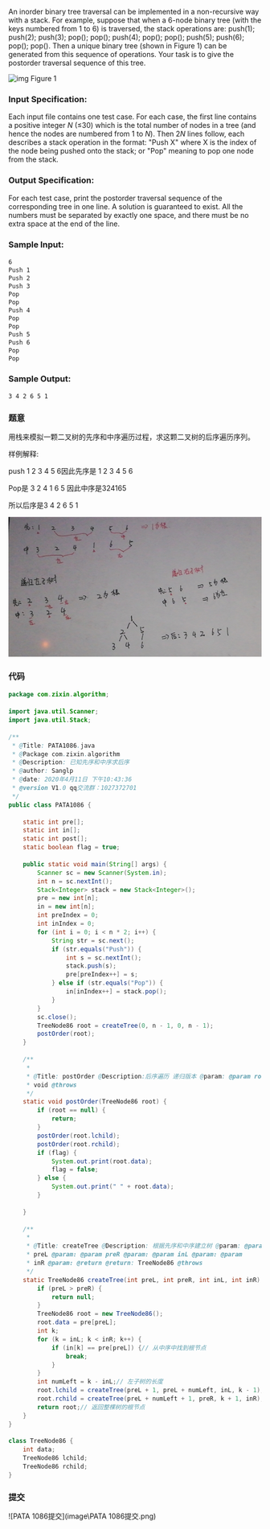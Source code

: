 An inorder binary tree traversal can be implemented in a non-recursive way with a stack. For example, suppose that when a 6-node binary tree (with the keys numbered from 1 to 6) is traversed, the stack operations are: push(1); push(2); push(3); pop(); pop(); push(4); pop(); pop(); push(5); push(6); pop(); pop(). Then a unique binary tree (shown in Figure 1) can be generated from this sequence of operations. Your task is to give the postorder traversal sequence of this tree.

![img](https://images.ptausercontent.com/30)
Figure 1

### Input Specification:

Each input file contains one test case. For each case, the first line contains a positive integer *N* (≤30) which is the total number of nodes in a tree (and hence the nodes are numbered from 1 to *N*). Then 2*N* lines follow, each describes a stack operation in the format: "Push X" where X is the index of the node being pushed onto the stack; or "Pop" meaning to pop one node from the stack.

### Output Specification:

For each test case, print the postorder traversal sequence of the corresponding tree in one line. A solution is guaranteed to exist. All the numbers must be separated by exactly one space, and there must be no extra space at the end of the line.

### Sample Input:

```in
6
Push 1
Push 2
Push 3
Pop
Pop
Push 4
Pop
Pop
Push 5
Push 6
Pop
Pop
```

### Sample Output:

```out
3 4 2 6 5 1
```

### 题意

用栈来模拟一颗二叉树的先序和中序遍历过程，求这颗二叉树的后序遍历序列。

样例解释:

push  1 2 3 4 5 6因此先序是 1 2 3 4 5 6

Pop是 3 2 4 1 6 5 因此中序是324165

所以后序是3 4 2 6 5 1

![PATA1086递归图解](image\PATA1086递归图解.png)

### 代码

```java
package com.zixin.algorithm;

import java.util.Scanner;
import java.util.Stack;

/**
 * @Title: PATA1086.java
 * @Package com.zixin.algorithm
 * @Description: 已知先序和中序求后序
 * @author: Sanglp
 * @date: 2020年4月11日 下午10:43:36
 * @version V1.0 qq交流群：1027372701
 */
public class PATA1086 {

	static int pre[];
	static int in[];
	static int post[];
	static boolean flag = true;

	public static void main(String[] args) {
		Scanner sc = new Scanner(System.in);
		int n = sc.nextInt();
		Stack<Integer> stack = new Stack<Integer>();
		pre = new int[n];
		in = new int[n];
		int preIndex = 0;
		int inIndex = 0;
		for (int i = 0; i < n * 2; i++) {
			String str = sc.next();
			if (str.equals("Push")) {
				int s = sc.nextInt();
				stack.push(s);
				pre[preIndex++] = s;
			} else if (str.equals("Pop")) {
				in[inIndex++] = stack.pop();
			}
		}
		sc.close();
		TreeNode86 root = createTree(0, n - 1, 0, n - 1);
		postOrder(root);
	}

	/**
	 * 
	 * @Title: postOrder @Description:后序遍历 递归版本 @param: @param root 根节点 @return:
	 * void @throws
	 */
	static void postOrder(TreeNode86 root) {
		if (root == null) {
			return;
		}
		postOrder(root.lchild);
		postOrder(root.rchild);
		if (flag) {
			System.out.print(root.data);
			flag = false;
		} else {
			System.out.print(" " + root.data);
		}

	}

	/**
	 * 
	 * @Title: createTree @Description: 根据先序和中序建立树 @param: @param
	 * preL @param: @param preR @param: @param inL @param: @param
	 * inR @param: @return @return: TreeNode86 @throws
	 */
	static TreeNode86 createTree(int preL, int preR, int inL, int inR) {
		if (preL > preR) {
			return null;
		}
		TreeNode86 root = new TreeNode86();
		root.data = pre[preL];
		int k;
		for (k = inL; k < inR; k++) {
			if (in[k] == pre[preL]) {// 从中序中找到根节点
				break;
			}
		}
		int numLeft = k - inL;// 左子树的长度
		root.lchild = createTree(preL + 1, preL + numLeft, inL, k - 1);// 递归创建左子树
		root.rchild = createTree(preL + numLeft + 1, preR, k + 1, inR);// 递归创建右子树
		return root;// 返回整棵树的根节点
	}
}

class TreeNode86 {
	int data;
	TreeNode86 lchild;
	TreeNode86 rchild;
}
```

### 提交

![PATA 1086提交](image\PATA 1086提交.png)